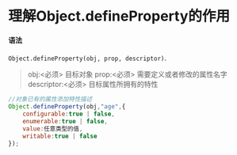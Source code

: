 # 理解Object.defineProperty的作用

#### 语法

`Object.defineProperty(obj, prop, descriptor)`.

> obj:<必须> 目标对象
> prop:<必须> 需要定义或者修改的属性名字
> descriptor:<必须> 目标属性所拥有的特性

```js
//对象已有的属性添加特性描述
Object.defineProperty(obj,"age",{
    configurable:true | false,
    enumerable:true | false,
    value:任意类型的值,
    writable:true | false
});
```








